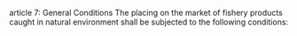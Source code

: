 article 7: General Conditions
The placing on the market of fishery products caught in natural environment shall be subjected to the following conditions:
<ul>
</ul>